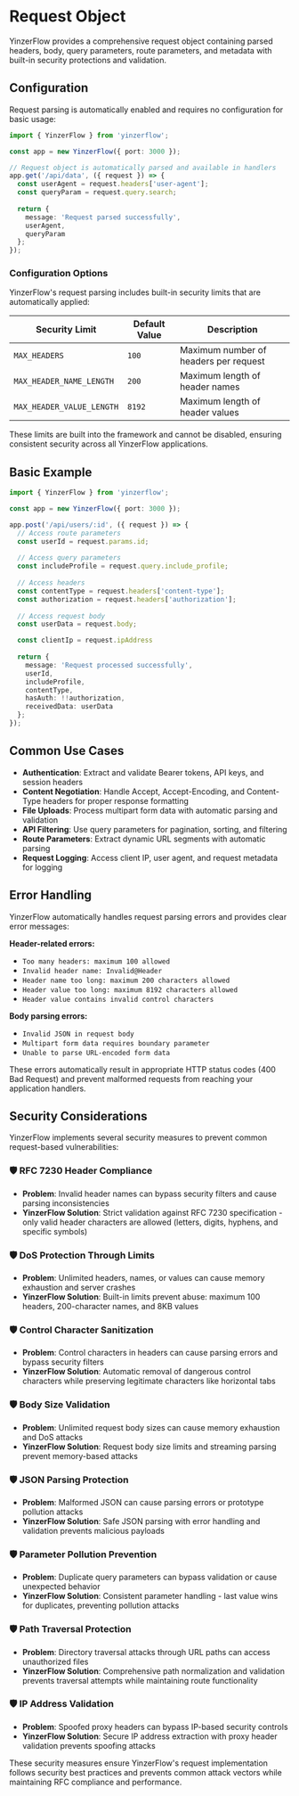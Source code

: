 # Request Object

YinzerFlow provides a comprehensive request object containing parsed headers, body, query parameters, route parameters, and metadata with built-in security protections and validation.

## Configuration

Request parsing is automatically enabled and requires no configuration for basic usage:

```typescript
import { YinzerFlow } from 'yinzerflow';

const app = new YinzerFlow({ port: 3000 });

// Request object is automatically parsed and available in handlers
app.get('/api/data', ({ request }) => {
  const userAgent = request.headers['user-agent'];
  const queryParam = request.query.search;
  
  return { 
    message: 'Request parsed successfully',
    userAgent,
    queryParam 
  };
});
```

### Configuration Options

YinzerFlow's request parsing includes built-in security limits that are automatically applied:

| Security Limit | Default Value | Description |
|-----|---|---|
| `MAX_HEADERS` | `100` | Maximum number of headers per request |
| `MAX_HEADER_NAME_LENGTH` | `200` | Maximum length of header names |
| `MAX_HEADER_VALUE_LENGTH` | `8192` | Maximum length of header values |

These limits are built into the framework and cannot be disabled, ensuring consistent security across all YinzerFlow applications.

## Basic Example

```typescript
import { YinzerFlow } from 'yinzerflow';

const app = new YinzerFlow({ port: 3000 });

app.post('/api/users/:id', ({ request }) => {
  // Access route parameters
  const userId = request.params.id;
  
  // Access query parameters
  const includeProfile = request.query.include_profile;
  
  // Access headers
  const contentType = request.headers['content-type'];
  const authorization = request.headers['authorization'];
  
  // Access request body
  const userData = request.body;

  const clientIp = request.ipAddress
  
  return {
    message: 'Request processed successfully',
    userId,
    includeProfile,
    contentType,
    hasAuth: !!authorization,
    receivedData: userData
  };
});
  ```

## Common Use Cases

- **Authentication**: Extract and validate Bearer tokens, API keys, and session headers
- **Content Negotiation**: Handle Accept, Accept-Encoding, and Content-Type headers for proper response formatting
- **File Uploads**: Process multipart form data with automatic parsing and validation
- **API Filtering**: Use query parameters for pagination, sorting, and filtering
- **Route Parameters**: Extract dynamic URL segments with automatic parsing
- **Request Logging**: Access client IP, user agent, and request metadata for logging

## Error Handling

YinzerFlow automatically handles request parsing errors and provides clear error messages:

**Header-related errors:**
- `Too many headers: maximum 100 allowed`
- `Invalid header name: Invalid@Header`
- `Header name too long: maximum 200 characters allowed`
- `Header value too long: maximum 8192 characters allowed`
- `Header value contains invalid control characters`

**Body parsing errors:**
- `Invalid JSON in request body`
- `Multipart form data requires boundary parameter`
- `Unable to parse URL-encoded form data`

These errors automatically result in appropriate HTTP status codes (400 Bad Request) and prevent malformed requests from reaching your application handlers.

## Security Considerations

YinzerFlow implements several security measures to prevent common request-based vulnerabilities:

### 🛡️ RFC 7230 Header Compliance
- **Problem**: Invalid header names can bypass security filters and cause parsing inconsistencies
- **YinzerFlow Solution**: Strict validation against RFC 7230 specification - only valid header characters are allowed (letters, digits, hyphens, and specific symbols)

### 🛡️ DoS Protection Through Limits
- **Problem**: Unlimited headers, names, or values can cause memory exhaustion and server crashes
- **YinzerFlow Solution**: Built-in limits prevent abuse: maximum 100 headers, 200-character names, and 8KB values

### 🛡️ Control Character Sanitization
- **Problem**: Control characters in headers can cause parsing errors and bypass security filters
- **YinzerFlow Solution**: Automatic removal of dangerous control characters while preserving legitimate characters like horizontal tabs

### 🛡️ Body Size Validation
- **Problem**: Unlimited request body sizes can cause memory exhaustion and DoS attacks
- **YinzerFlow Solution**: Request body size limits and streaming parsing prevent memory-based attacks

### 🛡️ JSON Parsing Protection
- **Problem**: Malformed JSON can cause parsing errors or prototype pollution attacks
- **YinzerFlow Solution**: Safe JSON parsing with error handling and validation prevents malicious payloads

### 🛡️ Parameter Pollution Prevention
- **Problem**: Duplicate query parameters can bypass validation or cause unexpected behavior
- **YinzerFlow Solution**: Consistent parameter handling - last value wins for duplicates, preventing pollution attacks

### 🛡️ Path Traversal Protection
- **Problem**: Directory traversal attacks through URL paths can access unauthorized files
- **YinzerFlow Solution**: Comprehensive path normalization and validation prevents traversal attempts while maintaining route functionality

### 🛡️ IP Address Validation
- **Problem**: Spoofed proxy headers can bypass IP-based security controls
- **YinzerFlow Solution**: Secure IP address extraction with proxy header validation prevents spoofing attacks

These security measures ensure YinzerFlow's request implementation follows security best practices and prevents common attack vectors while maintaining RFC compliance and performance. 